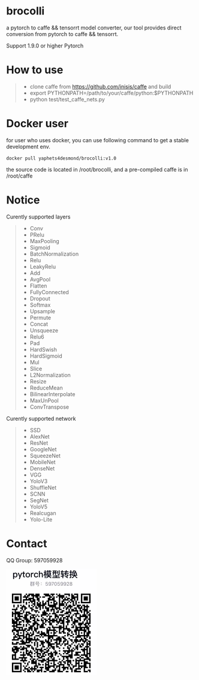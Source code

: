 # brocolli

a pytorch to caffe && tensorrt model converter, our tool provides direct conversion from pytorch to caffe && tensorrt.

Support 1.9.0 or higher Pytorch

# How to use
> * clone caffe from https://github.com/inisis/caffe and build
> * export PYTHONPATH=/path/to/your/caffe/python:$PYTHONPATH
> * python test/test_caffe_nets.py

# Docker user
for user who uses docker, you can use following command to get a stable development env.
```
docker pull yaphets4desmond/brocolli:v1.0
```

the source code is located in /root/brocolli, and a pre-compiled caffe is in /root/caffe

# Notice 

Curently supported layers
> * Conv
> * PRelu
> * MaxPooling
> * Sigmoid
> * BatchNormalization
> * Relu
> * LeakyRelu
> * Add
> * AvgPool
> * Flatten
> * FullyConnected
> * Dropout
> * Softmax
> * Upsample
> * Permute
> * Concat
> * Unsqueeze
> * Relu6
> * Pad
> * HardSwish
> * HardSigmoid
> * Mul    
> * Slice 
> * L2Normalization
> * Resize
> * ReduceMean
> * BilinearInterpolate
> * MaxUnPool
> * ConvTranspose

Curently supported network
> * SSD
> * AlexNet
> * ResNet
> * GoogleNet
> * SqueezeNet
> * MobileNet
> * DenseNet
> * VGG
> * YoloV3
> * ShuffleNet
> * SCNN
> * SegNet
> * YoloV5
> * Realcugan
> * Yolo-Lite

# Contact
 QQ Group: 597059928
 
 ![image](imgs/QGRPOUP.png)